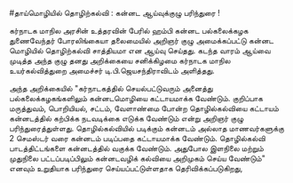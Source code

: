 #தாய்மொழியில் தொழிற்கல்வி : கன்னட ஆய்வுக்குழு பரிந்துரை !

கர்நாடக மாநில அரசின் உத்தரவின் பேரில் ஹம்பி கன்னட பல்கலைக்கழக துணைவேந்தர் போரலிங்கையா தலைமையில் அறிஞர் குழு அமைக்கப்பட்டு கன்னட மொழியில் தொழிற்கல்வி சாத்தியமா என ஆய்வு செய்தது. கடந்த வாரம் ஆய்வை முடித்த அந்த குழு தனது அறிக்கையை சனிக்கிழமை கர்நாடக மாநில உயர்கல்வித்துறை அமைச்சர் டி.பி.ஜெயசந்திராவிடம் அளித்தது. 

அந்த அறிக்கையில்  "கர்நாடகத்தில் செயல்பட்டுவரும் அனைத்து பல்கலைக்கழகங்களிலும் கன்னடமொழியை கட்டாயமாக்க வேண்டும். குறிப்பாக மருத்துவம், பொறியியல், சட்டம், வேளாண்மை போன்ற தொழில்கல்வியை கட்டாயம் கன்னடத்தில் கற்பிக்க நடவடிக்கை எடுக்க வேண்டும் என்று அறிஞர் குழு பரிந்துரைத்துள்ளது. தொழில்கல்வியில் படிக்கும் கன்னடம் அல்லாத மாணவர்களுக்கு 2 செமஸ்டர் வரை கன்னடம் படிப்பதை கட்டாயமாக்க வேண்டும். தொழில்கல்வி பாடத்திட்டங்களை கன்னடத்தில் வகுக்க வேண்டும். அதுபோல இளநிலை மற்றும்  முதுநிலை பட்டப்படிப்பிலும் கன்னடவழிக் கல்வியை அறிமுகம் செய்ய வேண்டும்" எனவும் உறுதியாக பரிந்துரை செய்யப்பட்டுள்ளதாக தெரிவிக்கப்படுகிறது, 
